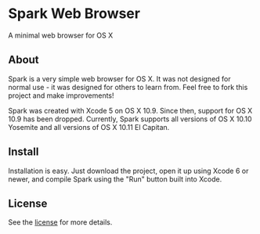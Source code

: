 # Spark Web Browser
A minimal web browser for OS X

## About
Spark is a very simple web browser for OS X. It was not designed for normal use - it was designed for others to learn from. Feel free to fork this project and make improvements!

Spark was created with Xcode 5 on OS X 10.9. Since then, support for OS X 10.9 has been dropped. Currently, Spark supports all versions of OS X 10.10 Yosemite and all versions of OS X 10.11 El Capitan.<br />

## Install
Installation is easy. Just download the project, open it up using Xcode 6 or newer, and compile Spark using the "Run" button built into Xcode.

## License

See the [license](https://github.com/insleep/spark-web-browser/blob/master/LICENSE) for more details.
